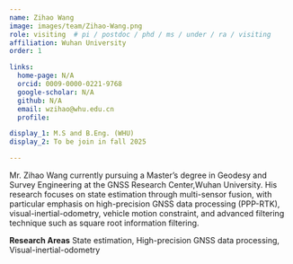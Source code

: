 ```yaml
---
name: Zihao Wang
image: images/team/Zihao-Wang.png
role: visiting  # pi / postdoc / phd / ms / under / ra / visiting
affiliation: Wuhan University
order: 1

links:
  home-page: N/A
  orcid: 0009-0000-0221-9768
  google-scholar: N/A
  github: N/A
  email: wzihao@whu.edu.cn
  profile: 

display_1: M.S and B.Eng. (WHU)
display_2: To be join in fall 2025

---
```


<!--  Add a short self introduction here -->
<!-- Like Research Areas -->

Mr. Zihao Wang currently pursuing a Master’s degree in Geodesy and Survey Engineering at the GNSS Research Center,Wuhan University. His research focuses on state estimation through multi-sensor fusion, with particular emphasis on high-precision GNSS data processing (PPP-RTK), visual-inertial-odometry, vehicle motion constraint, and advanced filtering technique such as square root information filtering.


**Research Areas**
State estimation, High-precision GNSS data processing, Visual-inertial-odometry
